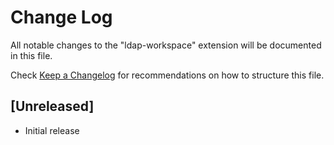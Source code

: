 # Change Log

All notable changes to the "ldap-workspace" extension will be documented in this file.

Check [Keep a Changelog](http://keepachangelog.com/) for recommendations on how to structure this file.

## [Unreleased]

- Initial release